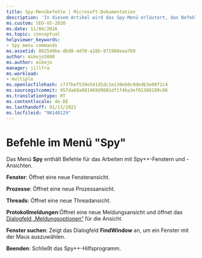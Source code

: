 ```yaml
---
title: Spy-Menübefehle | Microsoft-Dokumentation
description: 'In diesem Artikel wird das Spy-Menü erläutert, das Befehle für die Arbeit mit Fenstern und Ansichten von Spy++ enthält. Zu den verfügbaren Befehlen gehören: „Fenster“, „Prozesse“, „Threads“, „Protokollmeldungen“ und „Fenster suchen“.'
ms.custom: SEO-VS-2020
ms.date: 11/04/2016
ms.topic: conceptual
helpviewer_keywords:
- Spy menu commands
ms.assetid: 802549be-dbd8-4df0-a18b-971900eaa769
author: mikejo5000
ms.author: mikejo
manager: jillfra
ms.workload:
- multiple
ms.openlocfilehash: c737bef539e541d1dc1e130eb0c9dedb3e00f2c4
ms.sourcegitcommit: 957da60a881469d9001df1f4ba3ef01388109c86
ms.translationtype: HT
ms.contentlocale: de-DE
ms.lasthandoff: 01/13/2021
ms.locfileid: "98148129"
---
```

# <a name="spy-menu-commands"></a>Befehle im Menü "Spy"
Das Menü **Spy** enthält Befehle für das Arbeiten mit Spy++-Fenstern und -Ansichten.

 **Fenster**: Öffnet eine neue Fensteransicht.

 **Prozesse**: Öffnet eine neue Prozessansicht.

 **Threads**: Öffnet eine neue Threadansicht.

 **Protokollmeldungen**:Öffnet eine neue Meldungsansicht und öffnet das [Dialogfeld „Meldungsoptionen“](../debugger/message-options-dialog-box.md) für die Ansicht.

 **Fenster suchen**: Zeigt das Dialogfeld **FindWindow** an, um ein Fenster mit der Maus auszuwählen.

 **Beenden**: Schließt das Spy++-Hilfsprogramm.